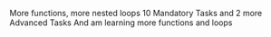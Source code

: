 More functions, more nested loops
10 Mandatory Tasks and 2 more Advanced Tasks
And am learning more functions and loops
